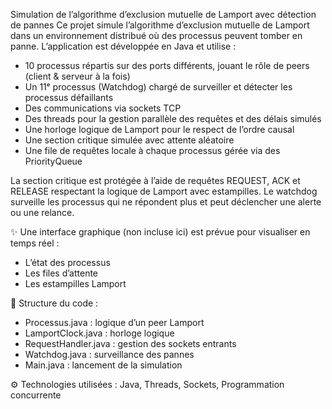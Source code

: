  Simulation de l’algorithme d’exclusion mutuelle de Lamport avec détection de pannes
Ce projet simule l’algorithme d’exclusion mutuelle de Lamport dans un environnement distribué où des processus peuvent tomber en panne.
L’application est développée en Java et utilise :

* 10 processus répartis sur des ports différents, jouant le rôle de peers (client & serveur à la fois)
* Un 11ᵉ processus (Watchdog) chargé de surveiller et détecter les processus défaillants
* Des communications via sockets TCP
* Des threads pour la gestion parallèle des requêtes et des délais simulés
* Une horloge logique de Lamport pour le respect de l’ordre causal
* Une section critique simulée avec attente aléatoire
* Une file de requêtes locale à chaque processus gérée via des PriorityQueue

La section critique est protégée à l’aide de requêtes REQUEST, ACK et RELEASE respectant la logique de Lamport avec estampilles.
Le watchdog surveille les processus qui ne répondent plus et peut déclencher une alerte ou une relance.

✨ Une interface graphique (non incluse ici) est prévue pour visualiser en temps réel :

 * L’état des processus
 * Les files d’attente
 * Les estampilles Lamport

📁 Structure du code :

- Processus.java : logique d’un peer Lamport
- LamportClock.java : horloge logique
- RequestHandler.java : gestion des sockets entrants
- Watchdog.java : surveillance des pannes
- Main.java : lancement de la simulation

⚙️ Technologies utilisées : Java, Threads, Sockets, Programmation concurrente
